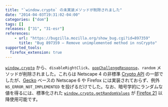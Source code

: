 ```yaml
---
title: "`window.crypto` の未実装メソッドが削除されました"
date: "2014-04-03T19:31:02-04:00"
categories: ["dom"]
tags: []
releases: ["31", "31-esr"]
references:
    - url: "https://bugzilla.mozilla.org/show_bug.cgi?id=897359"
      title: "Bug 897359 – Remove unimplemented method in nsCrypto"
supported_tools:
  firefox_extension: true
---
```

[`window.crypto`](https://developer.mozilla.org/docs/Web/API/window.crypto) から、`disableRightClick`、[`popChallengeResponse`](https://developer.mozilla.org/docs/JavaScript_crypto/popChallengeResponse)、`random` メソッドが削除されました。これらは Netscape 4 の非標準 [Crypto API](https://developer.mozilla.org/docs/JavaScript_crypto) の一部でしたが、[Gecko](https://developer.mozilla.org/docs/Mozilla/Gecko) ベースの Netscape 6 や Firefox には実装されておらず、例外 `NS_ERROR_NOT_IMPLEMENTED` を投げるだけでした。なお、暗号学的にランダムな値を得るには、標準化された [`window.crypto.getRandomValues`](https://developer.mozilla.org/docs/Web/API/window.crypto.getRandomValues) が [Firefox 21](https://developer.mozilla.org/Mozilla/Firefox/Releases/21) 以降使用可能です。
